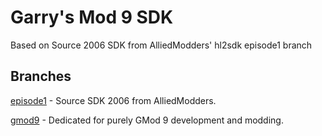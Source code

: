 # Garry's Mod 9 SDK

Based on Source 2006 SDK from AlliedModders' hl2sdk episode1 branch

## Branches

[episode1](https://github.com/gmod9/gmod9-sdk/tree/episode1) - Source SDK 2006 from AlliedModders.

[gmod9](https://github.com/gmod9/gmod9-sdk/tree/gmod9) - Dedicated for purely GMod 9 development and modding.
